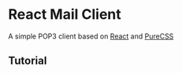 # React Mail Client

A simple POP3 client based on [React](https://reactjs.org) and [PureCSS](https://purecss.io)

## Tutorial


